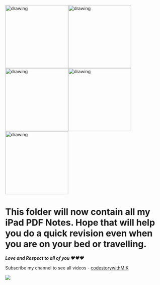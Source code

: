 <img src="https://vectorified.com/images/small-pdf-icon-21.png" alt="drawing" width="200"><img src="https://vectorified.com/images/small-pdf-icon-21.png" alt="drawing" width="200"><img src="https://vectorified.com/images/small-pdf-icon-21.png" alt="drawing" width="200"><img src="https://vectorified.com/images/small-pdf-icon-21.png" alt="drawing" width="200"><img src="https://vectorified.com/images/small-pdf-icon-21.png" alt="drawing" width="200">


<h1>This folder will now contain all my iPad PDF Notes. Hope that will help you do a quick revision even when you are on your bed or travelling.</h1>

***Love and Respect to all of you :heart::heart::heart:***

Subscribe my channel to see all videos - <a href = "https://www.youtube.com/@codestorywithMIK">codestorywithMIK</a>

<img src="https://github.com/MAZHARMIK/Interview_DS_Algo/blob/master/codestorywithMIK.png">


